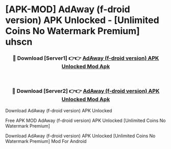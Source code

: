 # [APK-MOD] AdAway (f-droid version) APK Unlocked - [Unlimited Coins No Watermark Premium] uhscn



<div align="center">
<h3>🔴 Download [Server1] 👉👉 <a href="https://momento.my/?title=AdAway_(f-droid_version)_APK_Unlocked">AdAway (f-droid version) APK Unlocked Mod Apk</a></h3><br>

<h3>🔴 Download [Server2] 👉👉 <a href="https://momento.my/?title=AdAway_(f-droid_version)_APK_Unlocked">AdAway (f-droid version) APK Unlocked Mod Apk</a></h3>
</div>



Download AdAway (f-droid version) APK Unlocked 

Free APK MOD AdAway (f-droid version) APK Unlocked [Unlimited Coins No Watermark Premium]

Download AdAway (f-droid version) APK Unlocked [Unlimited Coins No Watermark Premium] Mod For Android

